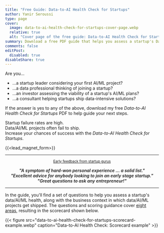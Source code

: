 ```yaml
---
title: "Free Guide: Data-to-AI Health Check for Startups"
author: Yanir Seroussi
type: page
cover:
  image: data-to-ai-health-check-for-startups-cover-page.webp
  relative: true
  alt: "Cover page of the free guide: Data-to-AI Health Check for Startups."
summary: Download a free PDF guide that helps you assess a startup's Data-to-AI health by probing eight key areas.
comments: false
editPost:
  disabled: true
disableShare: true
---
```


Are you...
* ...a startup leader considering your first AI/ML project?
* ...a data professional thinking of joining a startup?
* ...an investor assessing the viability of a startup's AI/ML plans?
* ...a consultant helping startups ship data-intensive solutions?

If the answer is yes to any of the above, download my free _Data-to-AI Health Check for Startups_ PDF to help guide your next steps.

Startup failure rates are high.<br>
Data/AI/ML projects often fail to ship.<br>
Increase your chances of success with the _Data-to-AI Health Check for Startups_.

<style>
.mailing-list-container {
  padding: 10px;
}
</style>
{{<lead_magnet_form>}}

---
<p style="text-align: center">
  <small>
    <a href="https://www.linkedin.com/posts/yanirseroussi_if-you-join-a-startup-as-an-early-employee-activity-7193738878082564096-PxOS" target="_blank">
      Early feedback from startup gurus
    </a>
  </small>
</p>

<p style="text-align: center; font-style: italic; font-weight: 600;">
"A symptom of hard-won personal experience ... a solid list."<br>
"Excellent advice for anybody looking to join an early stage startup."<br>
"Great questions to ask any entrepreneur!"
</p>

---

In the guide, you'll find a set of questions to help you assess a startup's data/AI/ML health, along with the business context in which data/AI/ML projects get shipped.
The questions and scoring guidance cover [eight areas](https://yanirseroussi.com/2024/04/22/assessing-a-startups-data-to-ai-health/), resulting in the scorecard shown below.

{{< figure src="data-to-ai-health-check-for-startups-scorecard-example.webp" caption="Data-to-AI Health Check: Scorecard example" >}}
